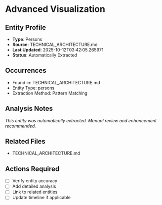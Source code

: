 # Advanced Visualization

## Entity Profile
- **Type**: Persons
- **Source**: TECHNICAL_ARCHITECTURE.md
- **Last Updated**: 2025-10-12T03:42:05.265971
- **Status**: Automatically Extracted

## Occurrences
- Found in: TECHNICAL_ARCHITECTURE.md
- Entity Type: persons
- Extraction Method: Pattern Matching

## Analysis Notes
*This entity was automatically extracted. Manual review and enhancement recommended.*

## Related Files
- TECHNICAL_ARCHITECTURE.md

## Actions Required
- [ ] Verify entity accuracy
- [ ] Add detailed analysis
- [ ] Link to related entities
- [ ] Update timeline if applicable
